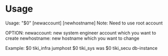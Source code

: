# Usage
Usage: "$0" [newaccount] [newhostname]
Note: Need to use root account

OPTION:
 newaccount: new system engineer account which you want to create
 newhostname: new hostname which you want to change

Example:
  $0 tiki_infra jumphost
  $0 tiki_sys was
  $0 tiki_secu db-instance
